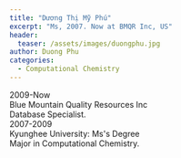 ```yaml
---
title: "Dương Thị Mỹ Phú"
excerpt: "Ms, 2007. Now at BMQR Inc, US"
header:
  teaser: /assets/images/duongphu.jpg
author: Duong Phu
categories:
  - Computational Chemistry
---
```


<div class="container">
  <div id="timeline">
    <div class="timelineitem">
     <div class="tdate">2009-Now</div>
      <div class="ttitle">Blue Mountain Quality Resources Inc</div>
      <div class="tdesc">Database Specialist.</div>
    </div>
    <div class="timelineitem">
      <div class="tdate">2007-2009
      </div>
      <div class="ttitle">Kyunghee University: Ms's Degree</div>
      <div class="tdesc">Major in Computational Chemistry.</div>
    </div>
  </div>
</div>